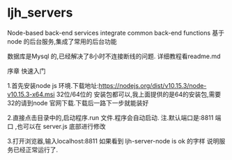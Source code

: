 # ljh_servers
Node-based back-end services integrate common back-end functions
基于node 的后台服务,集成了常用的后台功能

数据库是Mysql 的,已经解决了8小时不连接断线的问题.
详细教程看readme.md

序章  快速入门

1.首先安装node js 环境.下载地址:https://nodejs.org/dist/v10.15.3/node-v10.15.3-x64.msi
  32位/64位的 安装包都可以,我上面提供的是64的安装包,需要32的请到node 官网下载.下载后一路下一步就能装好
  
2.直接点击目录中的,启动程序.run  文件.程序会自动启动.
  注.默认端口是:8811 端口 ,也可以在 server.js 底部进行修改
  
3.打开浏览器,输入localhost:8811 如果看到 ljh-server-node is ok 的字样 说明服务已经正常运行了.
